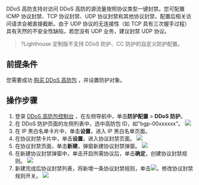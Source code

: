 DDoS 高防支持对访问 DDoS 高防的源流量按照协议类型一键封禁。您可配置 ICMP 协议封禁、TCP 协议封禁、UDP 协议封禁和其他协议封禁，配置后相关访问请求会被直接截断。由于 UDP 协议的无连接性（如 TCP 具有三次握手过程）具有天然的不安全性缺陷，若您没有 UDP 业务，建议封禁 UDP 协议。
>?Lighthouse 定制版不支持 DDoS 防护、CC 防护的自定义防护配置。
>
## 前提条件
您需要成功 [购买 DDoS 高防包](https://cloud.tencent.com/document/product/1021/43894) ，并设置防护对象。

## 操作步骤
1. 登录 [DDoS 高防包控制台](https://console.cloud.tencent.com/ddos/antiddos-native/package) ，在左侧导航中，单击**防护配置** > **DDoS 防护**。
2. 在 DDoS 防护页面的左侧列表中，选中高防包 ID，如"bgp-00xxxxxx"。
![](https://qcloudimg.tencent-cloud.cn/raw/e2c9264fae4a3243bf8d570562ced1e5.png)
3. 在 IP 黑白名单卡片中，单击**设置**，进入 IP 黑白名单页面。
3. 在协议封禁卡片中，单击**设置**，进入协议封禁页面。
![](https://qcloudimg.tencent-cloud.cn/raw/05619520dd9ef30b3b3ba58071674582.png)
4. 在协议封禁页面，单击**新建**，弹窗新建协议封禁弹窗。
![](https://qcloudimg.tencent-cloud.cn/raw/5eca58a5a0491aa751936b86fa990301.png)
5. 在新建协议封禁弹窗中，单击开启所需协议后，单击**确定**，创建协议封禁规则。
![](https://qcloudimg.tencent-cloud.cn/raw/6cffab84d172c50dff560216e874e65e.png)
6.	新建完成后协议封禁列表，将新增一条协议封禁规则，单击![](https://qcloudimg.tencent-cloud.cn/raw/a37db6bf4c68ee412857e5260cb6724a.png)，修改协议封禁规则开关。
![](https://qcloudimg.tencent-cloud.cn/raw/1895943c475355e5cd1a3328140b19af.png)
